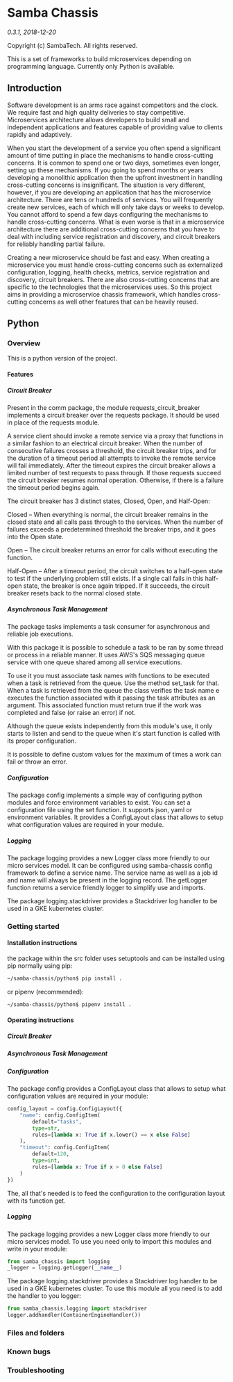# Samba Chassis
_0.3.1, 2018-12-20_

Copyright (c) SambaTech. All rights reserved.

This is a set of frameworks to build microservices depending on programming language.
Currently only Python is available.

## Introduction
Software development is an arms race against 
competitors and the clock. We require fast and
high quality deliveries to stay competitive.
Microservices architecture allows developers 
to build small and independent applications and
features capable of providing value to clients
rapidly and adaptively.

When you start the development of a service 
you often spend a significant amount of time 
putting in place the mechanisms to handle 
cross-cutting concerns. It is common to spend 
one or two days, sometimes even longer, setting 
up these mechanisms. If you going to spend months 
or years developing a monolithic application 
then the upfront investment in handling cross-cutting 
concerns is insignificant. The situation is very 
different, however, if you are developing an 
application that has the microservice architecture. 
There are tens or hundreds of services. You will 
frequently create new services, each of which will 
only take days or weeks to develop. You cannot 
afford to spend a few days configuring the mechanisms 
to handle cross-cutting concerns. What is even worse 
is that in a microservice architecture there are 
additional cross-cutting concerns that you have to 
deal with including service registration and discovery, 
and circuit breakers for reliably handling partial 
failure. 

Creating a new microservice should be fast 
and easy. When creating a microservice you must 
handle cross-cutting concerns such as externalized 
configuration, logging, health checks, metrics, 
service registration and discovery, circuit breakers. 
There are also cross-cutting concerns that are 
specific to the technologies that the microservices 
uses. So this project aims in providing a 
microservice chassis framework, which handles 
cross-cutting concerns as well other features that
can be heavily reused.

## Python 

### Overview
This is a python version of the project.

#### Features
##### Circuit Breaker
Present in the comm package, the module 
requests_circuit_breaker implements a circuit 
breaker over the requests package. It should
be used in place of the requests module.

A service client should invoke a remote service via a proxy
that functions in a similar fashion to an electrical circuit
breaker. When the number of consecutive failures crosses a
threshold, the circuit breaker trips, and for the duration of
a timeout period all attempts to invoke the remote service will
fail immediately. After the timeout expires the circuit breaker
allows a limited number of test requests to pass through. If
those requests succeed the circuit breaker resumes normal operation.
Otherwise, if there is a failure the timeout period begins again.

The circuit breaker has 3 distinct states, Closed, Open, and Half-Open:

Closed – When everything is normal, the circuit breaker remains
in the closed state and all calls pass through to the services.
When the number of failures exceeds a predetermined threshold the
breaker trips, and it goes into the Open state.

Open – The circuit breaker returns an error for calls without
executing the function.

Half-Open – After a timeout period, the circuit switches to a
half-open state to test if the underlying problem still exists.
If a single call fails in this half-open state, the breaker is
once again tripped. If it succeeds, the circuit breaker resets
back to the normal closed state. 
  
##### Asynchronous Task Management
The package tasks implements a task consumer for asynchronous 
and reliable job executions.

With this package it is possible to schedule a task to be ran by
some thread or process in a reliable manner.
It uses AWS's SQS messaging queue service with one queue
shared among all service executions.

To use it you must associate task names with functions to be 
executed when a task is retrieved from the queue. Use the 
method set_task for that. When a task is retrieved from the 
queue the class verifies the task name e executes
the function associated with it passing the task attributes 
as an argument. This associated function must return true 
if the work was completed and false (or raise an error) if not.

Although the queue exists independently from this module's 
use, it only starts to listen and send to the queue when it's
start function is called with its proper configuration.

It is possible to define custom values for the maximum of 
times a work can fail or throw an error.

##### Configuration
The package config implements a simple way of configuring
python modules and force environment variables to exist.
You can set a configuration file using the set function.
It supports json, yaml or environment variables.
It provides a ConfigLayout class that allows to setup
what configuration values are required in your module.

##### Logging
The package logging provides a new Logger class more 
friendly to our micro services model. It can be configured 
using samba-chassis config framework to define a service name.
The service name as well as a job id and name will always 
be present in the logging record. The getLogger function 
returns a service friendly logger to simplify use and 
imports.

The package logging.stackdriver provides a Stackdriver log 
handler to be used in a GKE kubernetes cluster.
 
### Getting started

#### Installation instructions
the package within the src folder uses setuptools and can 
be installed using pip normally using pip:
```bash
~/samba-chassis/python$ pip install .
```
or pipenv (recommended):
```bash
~/samba-chassis/python$ pipenv install .
```
#### Operating instructions
##### Circuit Breaker
  
##### Asynchronous Task Management

##### Configuration
The package config provides a ConfigLayout class that 
allows to setup what configuration values are required 
in your module:
```python
config_layout = config.ConfigLayout({
    "name": config.ConfigItem(
        default="tasks",
        type=str,
        rules=[lambda x: True if x.lower() == x else False]
    ),
    "timeout": config.ConfigItem(
        default=120,
        type=int,
        rules=[lambda x: True if x > 0 else False]
    )
})
```
The, all that's needed is to feed the configuration to 
the configuration layout with its function get.

##### Logging
The package logging provides a new Logger class more 
friendly to our micro services model. To use you need 
only to import this modules and write in your module:
```python
from samba_chassis import logging
_logger = logging.getLogger(__name__) 
```

The package logging.stackdriver provides a Stackdriver log 
handler to be used in a GKE kubernetes cluster.
To use this module all you need is to add the handler to you logger:
```python
from samba_chassis.logging import stackdriver
logger.addhandler(ContainerEngineHandler())
```
 

### Files and folders

### Known bugs

### Troubleshooting